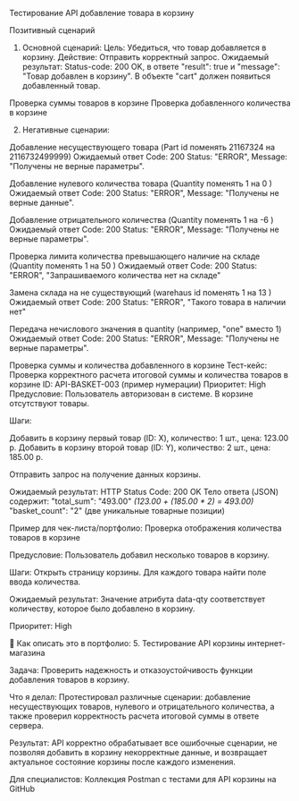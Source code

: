                    
Тестирование API добавление товара в корзину

Позитивный сценарий 

1. Основной сценарий:
Цель: Убедиться, что товар добавляется в корзину.
Действие: Отправить корректный запрос.
Ожидаемый результат: Status-code: 200 OK, в ответе "result": true и "message": "Товар добавлен в корзину". В объекте "cart" должен появиться добавленный товар.


Проверка суммы  товаров в корзине
Проверка добавленного количества в корзине



2. Негативные сценарии:
	
Добавление несуществующего товара
(Part id поменять  21167324 на 2116732499999)
Ожидаемый ответ	Code: 200  Status: "ERROR", Message: "Получены не верные параметры".

Добавление нулевого количества товара
(Quantity поменять 1 на 0 )	
Ожидаемый ответ Code: 200  Status: "ERROR", Message: "Получены не верные данные".

Добавление отрицательного количества
(Quantity поменять 1 на -6 )	
Ожидаемый ответ Code: 200  Status: "ERROR", Message: "Получены не верные параметры".


Проверка лимита количества превышающего наличие на складе
(Quantity поменять 1 на 50 )
Ожидаемый ответ Code: 200  Status: "ERROR", "Запрашиваемого количества нет на складе"


Замена склада на не существующий
(warehaus id поменять 1 на 13 )
Ожидаемый ответ Code: 200  Status: "ERROR", "Такого товара в наличии нет"


Передача нечислового значения в quantity (например, "one" вместо 1)
Ожидаемый ответ Code: 200  Status: "ERROR", Message: "Получены не верные параметры".



Проверка суммы и количества добавленного в корзине
Тест-кейс: Проверка корректного расчета итоговой суммы и количества товаров в корзине
ID: API-BASKET-003 (пример нумерации)
Приоритет: High
Предусловие: Пользователь авторизован в системе. В корзине отсутствуют товары.

Шаги:

Добавить в корзину первый товар (ID: X), количество: 1 шт., цена: 123.00 р.
Добавить в корзину второй товар (ID: Y), количество: 2 шт., цена: 185.00 р.

Отправить запрос на получение данных корзины.

Ожидаемый результат:
HTTP Status Code: 200 OK
Тело ответа (JSON) содержит:
"total_sum": "493.00" *(123.00 + (185.00 * 2) = 493.00)*
"basket_count": "2" (две уникальные товарные позиции)








Пример для чек-листа/портфолио:
Проверка отображения количества товаров в корзине

Предусловие: Пользователь добавил несколько товаров в корзину.

Шаги: Открыть страницу корзины. Для каждого товара найти поле ввода количества.

Ожидаемый результат: Значение атрибута data-qty соответствует количеству, которое было добавлено в корзину.

Приоритет: High









📝 Как описать это в портфолио:
5. Тестирование API корзины интернет-магазина

Задача: Проверить надежность и отказоустойчивость функции добавления товаров в корзину.

Что я делал: Протестировал различные сценарии: добавление несуществующих товаров, нулевого и отрицательного количества, а также проверил корректность расчета итоговой суммы в ответе сервера.

Результат: API корректно обрабатывает все ошибочные сценарии, не позволяя добавить в корзину некорректные данные, и возвращает актуальное состояние корзины после каждого изменения.

Для специалистов: Коллекция Postman с тестами для API корзины на GitHub

